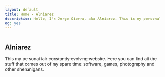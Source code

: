```yaml
---
layout: default
title: Home - Alniarez
description: Hello, I'm Jorge Sierra, aka Alniarez. This is my personal website showcasing my games, software projects and other random shenanigans.
og: yes
---
```

<div class="flex column">
    <section>
        <h1 class="font-title">Alniarez</h1>
    </section>
    <section>
        <p class="font-sub-title">This my personal lair <span style="text-decoration: line-through;text-decoration: line-through;">constantly evolving website</span>. Here you can find all the stuff that comes out of my spare time: software, games, photography and other shenanigans.</p>
    </section>
</div>

